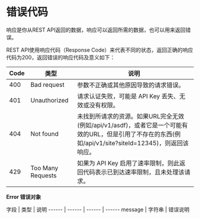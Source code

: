# 错误代码

响应是你从REST API返回的数据，响应可以返回所需的数据，也可以用来返回错误。

REST API使用响应代码（Response Code）来代表不同的状态，返回正确的响应代码为200，返回错误的响应代码及意义如下：

Code  | 类型  | 说明
------  | ------  | ------
400 | Bad request | 参数不正确或其他原因导致的请求错误。
401 | Unauthorized | 请求认证失败，可能是 API Key 丢失、无效或没有权限。
404 | Not found | 未找到所请求的资源。如果URL完全无效(例如/api/v1/asdf)，或者它是一个可能有效的URL，但是引用了不存在的东西(例如/api/v1/site?siteId=12345)，则返回该响应。
429 | Too Many Requests | 如果为 API Key 启用了速率限制，则此返回代码表示已到达速率限制，且未处理该请求。

**Error 错误对象**

字段  | 类型  | 说明
------  | ------  | ------  | ------
message | 字符串 | 错误说明

